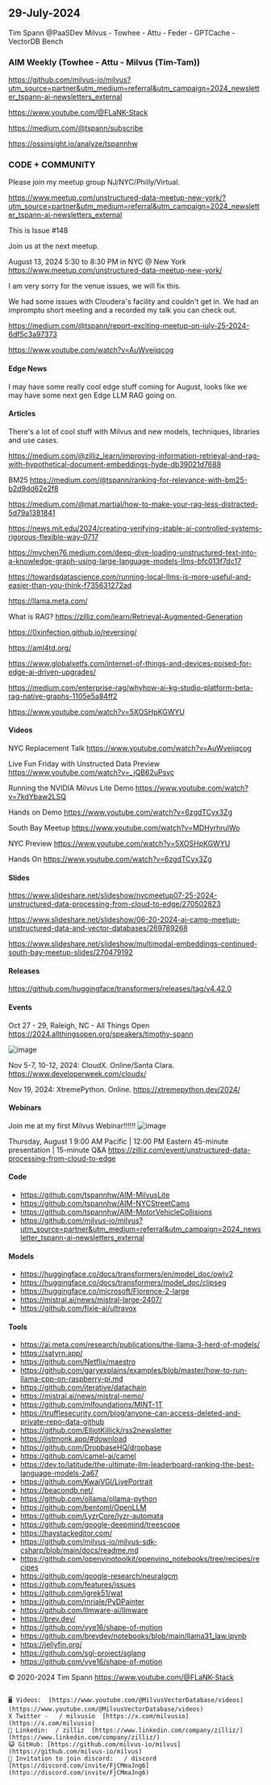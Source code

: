 ## 29-July-2024
Tim Spann @PaaSDev
Milvus - Towhee - Attu - Feder - GPTCache - VectorDB Bench

### AIM Weekly (Towhee - Attu - Milvus (Tim-Tam))

https://github.com/milvus-io/milvus?utm_source=partner&utm_medium=referral&utm_campaign=2024_newsletter_tspann-ai-newsletters_external

https://www.youtube.com/@FLaNK-Stack

https://medium.com/@tspann/subscribe

https://ossinsight.io/analyze/tspannhw


### CODE + COMMUNITY

Please join my meetup group NJ/NYC/Philly/Virtual. 

https://www.meetup.com/unstructured-data-meetup-new-york/?utm_source=partner&utm_medium=referral&utm_campaign=2024_newsletter_tspann-ai-newsletters_external

This is Issue #148

Join us at the next meetup.

August 13, 2024 5:30 to 8:30 PM in NYC @ 
New York
https://www.meetup.com/unstructured-data-meetup-new-york/


I am very sorry for the venue issues, we will fix this.

We had some issues with Cloudera's facility and couldn't get in.   We had an impromptu short meeting and a recorded my talk you can check out.

https://medium.com/@tspann/report-exciting-meetup-on-july-25-2024-6df5c3a97373

https://www.youtube.com/watch?v=AuWveijqcog



#### Edge News

I may have some really cool edge stuff coming for August, looks like we may have some next gen Edge LLM RAG going on.



#### Articles

There's a lot of cool stuff with Milvus and new models, techniques, libraries and use cases.

https://medium.com/@zilliz_learn/improving-information-retrieval-and-rag-with-hypothetical-document-embeddings-hyde-db39021d7688

BM25
https://medium.com/@tspann/ranking-for-relevance-with-bm25-b2d9dd62e2f8

https://medium.com/@mat.martial/how-to-make-your-rag-less-distracted-5d79a1381841

https://news.mit.edu/2024/creating-verifying-stable-ai-controlled-systems-rigorous-flexible-way-0717

https://mychen76.medium.com/deep-dive-loading-unstructured-text-into-a-knowledge-graph-using-large-language-models-llms-bfc013f7dc17

https://towardsdatascience.com/running-local-llms-is-more-useful-and-easier-than-you-think-f735631272ad

https://llama.meta.com/

What is RAG?
https://zilliz.com/learn/Retrieval-Augmented-Generation

https://0xinfection.github.io/reversing/

https://aml4td.org/

https://www.globalxetfs.com/internet-of-things-and-devices-poised-for-edge-ai-driven-upgrades/

https://medium.com/enterprise-rag/whyhow-ai-kg-studio-platform-beta-rag-native-graphs-1105e5a84ff2

https://www.youtube.com/watch?v=5XOSHpKGWYU


#### Videos

NYC Replacement Talk
https://www.youtube.com/watch?v=AuWveijqcog

Live Fun Friday with Unstructed Data Preview
https://www.youtube.com/watch?v=_jQB62uPsvc

Running the NVIDIA Milvus Lite Demo
https://www.youtube.com/watch?v=7kdYbaw2LSQ

Hands on Demo
https://www.youtube.com/watch?v=6zgdTCyx3Zg

South Bay Meetup
https://www.youtube.com/watch?v=MDHyrhrulWo

NYC Preview
https://www.youtube.com/watch?v=5XOSHpKGWYU

Hands On
https://www.youtube.com/watch?v=6zgdTCyx3Zg



#### Slides

https://www.slideshare.net/slideshow/nycmeetup07-25-2024-unstructured-data-processing-from-cloud-to-edge/270502823

https://www.slideshare.net/slideshow/06-20-2024-ai-camp-meetup-unstructured-data-and-vector-databases/269789268

https://www.slideshare.net/slideshow/multimodal-embeddings-continued-south-bay-meetup-slides/270479192


#### Releases

https://github.com/huggingface/transformers/releases/tag/v4.42.0


#### Events


Oct 27 - 29, Raleigh, NC - All Things Open
https://2024.allthingsopen.org/speakers/timothy-spann

![image](https://github.com/tspannhw/FLiPStackWeekly/assets/18673814/2aae6f12-713b-473a-8d6c-38ec969aa811)

Nov 5-7, 10-12, 2024:  CloudX.  Online/Santa Clara. https://www.developerweek.com/cloudx/

Nov 19, 2024: XtremePython. Online.
https://xtremepython.dev/2024/


#### Webinars


Join me at my first Milvus Webinar!!!!!!
![image](https://github.com/tspannhw/FLiPStackWeekly/assets/18673814/7eee8aca-8810-41b6-aeef-2974fccf9f0c)

Thursday, August 1
9:00 AM Pacific | 12:00 PM Eastern
45-minute presentation | 15-minute Q&A
https://zilliz.com/event/unstructured-data-processing-from-cloud-to-edge



#### Code

* https://github.com/tspannhw/AIM-MilvusLite
* https://github.com/tspannhw/AIM-NYCStreetCams
* https://github.com/tspannhw/AIM-MotorVehicleCollisions
* https://github.com/milvus-io/milvus?utm_source=partner&utm_medium=referral&utm_campaign=2024_newsletter_tspann-ai-newsletters_external



#### Models

* https://huggingface.co/docs/transformers/en/model_doc/owlv2
* https://huggingface.co/docs/transformers/model_doc/clipseg
* https://huggingface.co/microsoft/Florence-2-large
* https://mistral.ai/news/mistral-large-2407/
* https://github.com/fixie-ai/ultravox


  
#### Tools

* https://ai.meta.com/research/publications/the-llama-3-herd-of-models/
* https://satyrn.app/
* https://github.com/Netflix/maestro
* https://github.com/garyexplains/examples/blob/master/how-to-run-llama-cpp-on-raspberry-pi.md
* https://github.com/iterative/datachain
* https://mistral.ai/news/mistral-nemo/
* https://github.com/mlfoundations/MINT-1T
* https://trufflesecurity.com/blog/anyone-can-access-deleted-and-private-repo-data-github
* https://github.com/ElliotKillick/rss2newsletter
* https://listmonk.app/#download
* https://github.com/DropbaseHQ/dropbase
* https://github.com/camel-ai/camel
* https://dev.to/latitude/the-ultimate-llm-leaderboard-ranking-the-best-language-models-2a67
* https://github.com/KwaiVGI/LivePortrait
* https://beacondb.net/
* https://github.com/ollama/ollama-python
* https://github.com/bentoml/OpenLLM
* https://github.com/LyzrCore/lyzr-automata
* https://github.com/google-deepmind/treescope
* https://haystackeditor.com/
* https://github.com/milvus-io/milvus-sdk-csharp/blob/main/docs/readme.md
* https://github.com/openvinotoolkit/openvino_notebooks/tree/recipes/recipes
* https://github.com/google-research/neuralgcm
* https://github.com/features/issues
* https://github.com/igrek51/wat
* https://github.com/mriale/PyDPainter
* https://github.com/llmware-ai/llmware
* https://brev.dev/
* https://github.com/vye16/shape-of-motion
* https://github.com/brevdev/notebooks/blob/main/llama31_law.ipynb
* https://jellyfin.org/
* https://github.com/sgl-project/sglang
* https://github.com/vye16/shape-of-motion

  

&copy; 2020-2024 Tim Spann  https://www.youtube.com/@FLaNK-Stack


~~~~~~~~~~~~~~~ CONNECT ~~~~~~~~~~~~~~~

🖥️ Videos:  [https://www.youtube.com/@MilvusVectorDatabase/videos](https://www.youtube.com/@MilvusVectorDatabase/videos)
X Twitter -   / milvusio  [https://x.com/milvusio](https://x.com/milvusio)
🔗 Linkedin:  / zilliz  [https://www.linkedin.com/company/zilliz/](https://www.linkedin.com/company/zilliz/)
😺 GitHub: [https://github.com/milvus-io/milvus](https://github.com/milvus-io/milvus)
🦾 Invitation to join discord:   / discord  [https://discord.com/invite/FjCMmaJng6](https://discord.com/invite/FjCMmaJng6)

